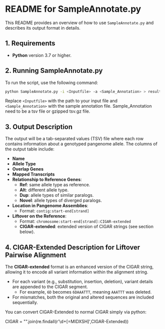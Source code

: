 # README for SampleAnnotate.py

This README provides an overview of how to use `SampleAnnotate.py` and describes its output format in details.

## 1. Requirements
- **Python** version 3.7 or higher.

## 2. Running SampleAnnotate.py

To run the script, use the following command:

```bash
python SampleAnnotate.py -i <Inputfile> -a <Sample_Annotation> > result.txt
```

Replace `<Inputfile>` with the path to your input file and `<Sample_Annotation>` with the sample annotation file. Sample_Annotation need to be a tsv file or gzipped tsv.gz file.

## 3. Output Description

The output will be a tab-separated values (TSV) file where each row contains information about a genotyped pangenome allele. The columns of the output table include:

- **Name**
- **Allele Type**
- **Overlap Genes**
- **Mapped Transcripts**
- **Relationship to Reference Genes**:
  - **Ref**: same allele type as reference.
  - **Alt**: different allele type.
  - **Dup**: allele types of similar paralogs.
  - **Novel**: allele types of diverged paralogs.
- **Location in Pangenome Assemblies**:
  - Format: `contig:start-end[strand]`
- **Liftover on the Reference**:
  - Format: `chromosome:start-end[strand]:CIGAR-extended`
  - **CIGAR-extended**: extended version of CIGAR strings (see section below).

## 4. CIGAR-Extended Description for Liftover Pairwise Alignment

The **CIGAR-extended** format is an enhanced version of the CIGAR string, allowing it to encode all variant information within the alignment string.

- For each variant (e.g., substitution, insertion, deletion), variant details are appended to the CIGAR segment.
  - For example, `6D` becomes `6DAAATTT`, meaning `AAATTT` was deleted.
- For mismatches, both the original and altered sequences are included sequentially.

You can convert CIGAR-Extended to normal CIGAR simply via python:

CIGAR = "".join(re.findall(r'\d+[=MIDXSH]',CIGAR-Extended))






